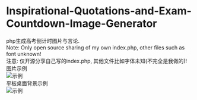 # Inspirational-Quotations-and-Exam-Countdown-Image-Generator
php生成高考倒计时图片与言论.  
Note: Only open source sharing of my own index.php, other files such as font unknown!  
注意: 仅开源分享自己写的index.php, 其他文件比如字体未知(不完全是我做的)!   
图片示例  
![示例](https://github.com/ordylan/Inspirational-Quotations-and-Exam-Countdown-Image-Generator/assets/56828391/84ec293d-d339-4dec-8cbf-8f626b1118e7)   
平板桌面背景示例  
![示例](https://github.com/ordylan/Inspirational-Quotations-and-Exam-Countdown-Image-Generator/assets/56828391/027a81f9-bd28-4e42-be1f-35b6d375844a)   



